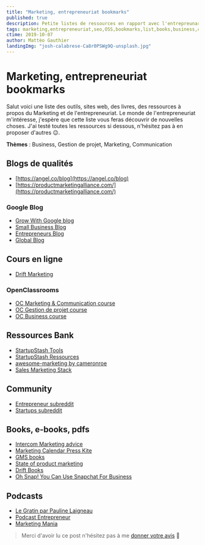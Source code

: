 ```yaml
---
title: "Marketing, entrepreneuriat bookmarks"
published: true
description: Petite listes de ressources en rapport avec l'entrepreunariat
tags: marketing,entrepreneuriat,seo,OSS,bookmarks,list,books,business,communication
ctime: 2019-10-07
author: Mattèo Gauthier
landingImg: "josh-calabrese-Ca8r0PSWg9Q-unsplash.jpg"
---
```

# Marketing, entrepreneuriat bookmarks

Salut voici une liste des outils, sites web, des livres, des ressources à propos du Marketing et de l'entrepreneuriat. Le monde de l'entrepreneuriat m'intéresse, j'espère que cette liste vous feras découvrir de nouvelles choses. J'ai testé toutes les ressources si dessous, n'hésitez pas à en proposer d'autres 😉.

**Thèmes** : Business, Gestion de projet, Marketing, Communication

## Blogs de qualités

- [https://angel.co/blog](https://angel.co/blog)
- [https://productmarketingalliance.com/](https://productmarketingalliance.com/)

### Google Blog

- [Grow With Google blog](https://www.blog.google/outreach-initiatives/grow-with-google/)
- [Small Business Blog](https://www.blog.google/outreach-initiatives/small-business/)
- [Entrepreneurs Blog](https://www.blog.google/outreach-initiatives/entrepreneurs/)
- [Global Blog](https://www.blog.google/)

## Cours en ligne

- [Drift Marketing](https://www.drift.com/)

### OpenClassrooms

- [OC Marketing & Communication course](https://openclassrooms.com/fr/search?categories=Marketing%20%26%20Communication&type=course)
- [OC Gestion de projet course](https://openclassrooms.com/fr/search?categories=Gestion%20de%20projet&type=course)
- [OC Business course](https://openclassrooms.com/fr/search?categories=Business&type=course)

## Ressources Bank

- [StartupStash Tools](https://startupstash.com/explore?type=tools&sort=top-rated)
- [StartupStash Ressources](https://startupstash.com/explore?type=resources&sort=top-rated)
- [awesome-marketing by cameronroe](https://github.com/cameronroe/awesome-marketing)
- [Sales Marketing Stack](http://salesmarketingstack.com/)

## Community

- [Entrepreneur subreddit](https://www.reddit.com/r/Entrepreneur/)
- [Startups subreddit](http://reddit.com/r/startups)

## Books, e-books, pdfs

- [Intercom Marketing advice](https://www.intercom.com/books/marketing)
- [Marketing Calendar Press Kite](https://calendar.presskite.com/)
- [GMS books](https://growthmarketingstage.com/)
- [State of product marketing](https://productmarketingalliance.com/state-of-product-marketing)
- [Drift Books](https://www.drift.com/books/)
- [Oh Snap! You Can Use Snapchat For Business](https://www.amazon.com/Snap-You-Can-Snapchat-Business-ebook/dp/B01K8DCMLS/)

## Podcasts

- [Le Gratin par Pauline Laigneau](https://open.spotify.com/show/17x20pb4lhkWzHjn7LzyRQ)
- [Podcast Entrepreneur](https://open.spotify.com/show/050ElOQU6ChC3TcVWvaJYI)
- [Marketing Mania](https://open.spotify.com/show/56SD5Qnb7L74kzuGUgjyGf)

> Merci d'avoir lu ce post n'hésitez pas à me [donner votre avis](https://twitter.com/MattixNow) 🙂
